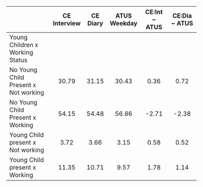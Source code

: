 
|                      | CE<br>Interview |  CE<br>Diary | ATUS<br>Weekday | CE:Int &minus; ATUS | CE:Dia &minus; ATUS |
| -------------------- | :----------: | :----------: | :----------: | :----------: | :----------: |
| Young Children x Working Status |              |              |              |              |              |
| No Young Child Present x Not working |        30.79 |        31.15 |        30.43 |         0.36 |         0.72 |
| No Young Child Present x Working |        54.15 |        54.48 |        56.86 |        -2.71 |        -2.38 |
| Young Child present x Not working |         3.72 |         3.66 |         3.15 |         0.58 |         0.52 |
| Young Child present x Working |        11.35 |        10.71 |         9.57 |         1.78 |         1.14 |

